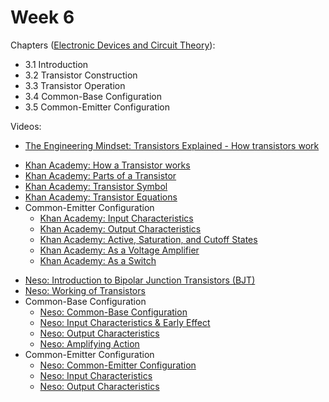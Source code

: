 # Week 6

Chapters ([Electronic Devices and Circuit Theory](https://annas-archive.org/md5/1fec9964c4c69b9aedb545bc50eff5de)):
- 3.1 Introduction
- 3.2 Transistor Construction
- 3.3 Transistor Operation
- 3.4 Common-Base Configuration
- 3.5 Common-Emitter Configuration

Videos:
- [The Engineering Mindset: Transistors Explained - How transistors work](https://www.youtube.com/watch?v=J4oO7PT_nzQ)
<!---->
- [Khan Academy: How a Transistor works](https://www.youtube.com/watch?v=ZXsmVBHqaf8)
- [Khan Academy: Parts of a Transistor](https://www.youtube.com/watch?v=m4V_FsqzQkk)
- [Khan Academy: Transistor Symbol](https://youtu.be/gv9QTDBXy_U)
- [Khan Academy: Transistor Equations](https://youtu.be/EBHNtkiNlng)
- Common-Emitter Configuration
    - [Khan Academy: Input Characteristics](https://youtu.be/oMWt5Xug0fc)
    - [Khan Academy: Output Characteristics](https://youtu.be/kuhudVCobrU)
    - [Khan Academy: Active, Saturation, and Cutoff States](https://youtu.be/cuOFG_ISHno)
    - [Khan Academy: As a Voltage Amplifier](https://youtu.be/Hlymqn_EIwI)
    - [Khan Academy: As a Switch](https://youtu.be/gQCyEoSOny8)
<!---->
- [Neso: Introduction to Bipolar Junction Transistors (BJT)](https://www.youtube.com/watch?v=KFCgeI4j-Ig)
- [Neso: Working of Transistors](https://www.youtube.com/watch?v=yOmPCjPlaEg)
- Common-Base Configuration
    - [Neso: Common-Base Configuration](https://www.youtube.com/watch?v=G-BvuL5IDLw)
    - [Neso: Input Characteristics & Early Effect](https://www.youtube.com/watch?v=D4J9Yc8oJ34)
    - [Neso: Output Characteristics](https://www.youtube.com/watch?v=KPMPyfqMP9c)
    - [Neso: Amplifying Action](https://www.youtube.com/watch?v=Qwd-5H24tRo)
- Common-Emitter Configuration
    - [Neso: Common-Emitter Configuration](https://www.youtube.com/watch?v=IRok_SGrx9Q)
    - [Neso: Input Characteristics](https://www.youtube.com/watch?v=jk5CZ_rRAcE)
    - [Neso: Output Characteristics](https://www.youtube.com/watch?v=kfdhNwf7MBA)